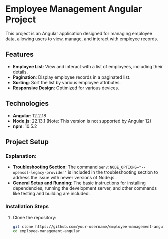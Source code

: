# Employee Management Angular Project
This project is an Angular application designed for managing employee data, allowing users to view, manage, and interact with employee records.

## Features
- **Employee List**: View and interact with a list of employees, including their details.
- **Pagination**: Display employee records in a paginated list.
- **Sorting**: Sort the list by various employee attributes.
- **Responsive Design**: Optimized for various devices.

## Technologies
- **Angular**: 12.2.18
- **Node.js**: 22.13.1 (Note: This version is not supported by Angular 12)
- **npm**: 10.5.2

## Project Setup




### Explanation:
- **Troubleshooting Section**: The command `$env:NODE_OPTIONS="--openssl-legacy-provider"` is included in the troubleshooting section to address the issue with newer versions of Node.js.
- **General Setup and Running**: The basic instructions for installing dependencies, running the development server, and other commands like testing and building are included.


### Installation Steps
1. Clone the repository:
   ```bash
   git clone https://github.com/your-username/employee-management-angular-test.git
   cd employee-management-angular
